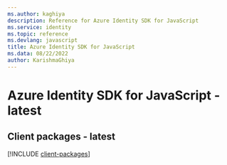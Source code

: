 ```yaml
---
ms.author: kaghiya
description: Reference for Azure Identity SDK for JavaScript
ms.service: identity
ms.topic: reference
ms.devlang: javascript
title: Azure Identity SDK for JavaScript
ms.data: 08/22/2022
author: KarishmaGhiya
---
```

# Azure Identity SDK for JavaScript - latest

## Client packages - latest
[!INCLUDE [client-packages](identity-client-index.md)]